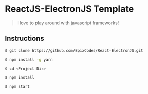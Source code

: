 # ReactJS-ElectronJS Template
> I love to play around with javascript frameworks!
## Instructions
```sh
$ git clone https://github.com/EpixCodes/React-ElectronJS.git
```
```sh
$ npm install -g yarn
```
```sh
$ cd <Project Dir>
```
```sh
$ npm install
```
```sh
$ npm start
```